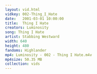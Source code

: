 ```yaml
---
layout: vid.html
vidkey: 002-Thing_I_Hate
date:   2001-03-01 10:00:00
title:  Thing I Hate
creators: Luminosity
song: Thing I Hate
artist: Stabbing Westward
width: 640
height: 480
fandoms: Highlander
mp4: Luminosity - 002 - Thing I Hate.m4v
mp4size: 50.35 MB
collection: vids
---
```


  <div>
  
  </div>
  